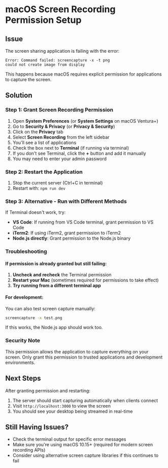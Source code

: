 # macOS Screen Recording Permission Setup

## Issue
The screen sharing application is failing with the error:
```
Error: Command failed: screencapture -x -t png
could not create image from display
```

This happens because macOS requires explicit permission for applications to capture the screen.

## Solution

### Step 1: Grant Screen Recording Permission
1. Open **System Preferences** (or **System Settings** on macOS Ventura+)
2. Go to **Security & Privacy** (or **Privacy & Security**)
3. Click on the **Privacy** tab
4. Select **Screen Recording** from the left sidebar
5. You'll see a list of applications
6. Check the box next to **Terminal** (if running via terminal)
7. If you don't see Terminal, click the **+** button and add it manually
8. You may need to enter your admin password

### Step 2: Restart the Application
1. Stop the current server (Ctrl+C in terminal)
2. Restart with: `npm run dev`

### Step 3: Alternative - Run with Different Methods
If Terminal doesn't work, try:
- **VS Code**: If running from VS Code terminal, grant permission to VS Code
- **iTerm2**: If using iTerm2, grant permission to iTerm2
- **Node.js directly**: Grant permission to the Node.js binary

### Troubleshooting

#### If permission is already granted but still failing:
1. **Uncheck and recheck** the Terminal permission
2. **Restart your Mac** (sometimes required for permissions to take effect)
3. **Try running from a different terminal app**

#### For development:
You can also test screen capture manually:
```bash
screencapture -x test.png
```
If this works, the Node.js app should work too.

### Security Note
This permission allows the application to capture everything on your screen. Only grant this permission to trusted applications and development environments.

## Next Steps
After granting permission and restarting:
1. The server should start capturing automatically when clients connect
2. Visit `http://localhost:3000` to view the screen
3. You should see your desktop being streamed in real-time

## Still Having Issues?
- Check the terminal output for specific error messages
- Make sure you're using macOS 10.15+ (required for modern screen recording APIs)
- Consider using alternative screen capture libraries if this continues to fail